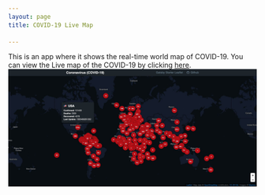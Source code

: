 ```yaml
---
layout: page
title: COVID-19 Live Map

---
```

This is an app where it shows the real-time world map of COVID-19.
You can view the Live map of the COVID-19 by clicking [here](https://nikku1234-corona.netlify.app).
![Map](./img/coronavirus-map-dashboard-demo.jpg)

